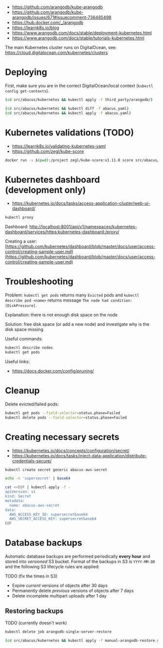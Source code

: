 - https://github.com/arangodb/kube-arangodb
- https://github.com/arangodb/kube-arangodb/issues/671#issuecomment-736485498
- https://hub.docker.com/_/arangodb
- https://learnk8s.io/blog
- https://www.arangodb.com/docs/stable/deployment-kubernetes.html
- https://www.arangodb.com/docs/stable/tutorials-kubernetes.html

The main Kubernetes cluster runs on DigitalOcean, see: https://cloud.digitalocean.com/kubernetes/clusters

# Deploying

First, make sure you are in the correct DigitalOcean/local context (`kubectl config get-contexts`).

```bash
(cd src/abacus/kubernetes && kubectl apply -f third_party/arangodb/)

(cd src/abacus/kubernetes && kubectl diff -f abacus.yaml)
(cd src/abacus/kubernetes && kubectl apply -f abacus.yaml)
```

# Kubernetes validations (TODO)

- https://learnk8s.io/validating-kubernetes-yaml
- https://github.com/zegl/kube-score

```bash
docker run -v $(pwd):/project zegl/kube-score:v1.11.0 score src/abacus/kubernetes/abacus.yaml
```

# Kubernetes dashboard (development only)

- https://kubernetes.io/docs/tasks/access-application-cluster/web-ui-dashboard/

```bash
kubectl proxy
```

Dashboard: [http://localhost:8001/api/v1/namespaces/kubernetes-dashboard/services/https:kubernetes-dashboard:/proxy/](http://localhost:8001/api/v1/namespaces/kubernetes-dashboard/services/https:kubernetes-dashboard:/proxy/)

Creating a user: [https://github.com/kubernetes/dashboard/blob/master/docs/user/access-control/creating-sample-user.md](https://github.com/kubernetes/dashboard/blob/master/docs/user/access-control/creating-sample-user.md)

# Troubleshooting

Problem: `kubectl get pods` returns many `Evicted` pods and `kubectl describe pod <name>` returns message `The node had condition: [DiskPressure]`.

Explanation: there is not enough disk space on the node

Solution: free disk space (or add a new node) and investigate why is the disk space missing

Useful commands:

```bash
kubectl describe nodes
kubectl get pods
```

Useful links:

- https://docs.docker.com/config/pruning/

# Cleanup

Delete evicted/failed pods:

```bash
kubectl get pods --field-selector=status.phase=Failed
kubectl delete pods --field-selector=status.phase=Failed
```

# Creating necessary secrets

- https://kubernetes.io/docs/concepts/configuration/secret/
- https://kubernetes.io/docs/tasks/inject-data-application/distribute-credentials-secure/

```bash
kubectl create secret generic abacus-aws-secret
```

```bash
echo -n 'supersecret' | base64
```

```bash
cat <<EOF | kubectl apply -f -
apiVersion: v1
kind: Secret
metadata:
  name: abacus-aws-secret
data:
  AWS_ACCESS_KEY_ID: supersecretbase64
  AWS_SECRET_ACCESS_KEY: supersecretbase64
EOF
```

# Database backups

Automatic database backups are performed periodically **every hour** and stored into _versioned_ S3 bucket. Format of the backups in S3 is `YYYY-MM-DD` and the following S3 lifecycle rules are applied:

TODO (fix the times in S3)

- Expire _current_ versions of objects after 30 days
- Permanently delete _previous_ versions of objects after 7 days
- Delete incomplete multipart uploads after 1 day

## Restoring backups

TODO (currently doesn't work)

```bash
kubectl delete job arangodb-single-server-restore

(cd src/abacus/kubernetes && kubectl apply -f manual-arangodb-restore.yaml)
```
